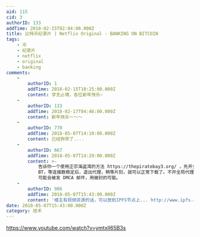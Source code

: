 ```yaml
---
aid: 115
cid: 3
authorID: 133
addTime: 2018-02-15T02:04:00.000Z
title: 比特币纪录片 | Netflix Original - BANKING ON BITCOIN
tags:
    - 币
    - 纪录片
    - netflix
    - original
    - banking
comments:
    -
        authorID: 1
        addTime: 2018-02-15T10:25:00.000Z
        content: 学无止境，各位新年快乐~
    -
        authorID: 133
        addTime: 2018-02-17T04:46:00.000Z
        content: 新年快乐～～～
    -
        authorID: 770
        addTime: 2018-05-07T14:10:00.000Z
        content: 已经狗带了....
    -
        authorID: 667
        addTime: 2018-05-07T14:29:00.000Z
        content: >-
            告诉你一个使用正宗海盗湾的方法 https://thepiratebay3.org/ ，先开全局代理，在海盗湾下载
            BT，等连接数稳定后，退出代理，稍等片刻，就可以正常下载了。不开全局代理的话是找不到其他ip的；但是如果在找到连接数之后不断开全局代理，vps
            可能会被发 DMCA 邮件，用被封的可能。
    -
        authorID: 986
        addTime: 2018-05-07T15:43:00.000Z
        content: '楼主有视频资源的话，可以放到IPFS节点上... http://www.ipfs.guide/'
date: 2018-05-07T15:43:00.000Z
category: 技术
---
```


https://www.youtube.com/watch?v=ymtxlI65B3s
